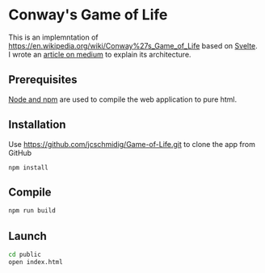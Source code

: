 
# Conway's Game of Life

This is an implemntation of https://en.wikipedia.org/wiki/Conway%27s_Game_of_Life based on [Svelte](https://svelte.dev).<br>
I wrote an [article on medium](https://medium.com/@1553340074027/architecture-of-a-web-application-built-with-svelte-1ea9614228f4) to explain its architecture.

## Prerequisites
[Node and npm](https://nodejs.org/en/download/) are used to compile the web application to pure html.

## Installation
Use https://github.com/jcschmidig/Game-of-Life.git to clone the app from GitHub
```
npm install
```

## Compile
```bash
npm run build
```

## Launch
```bash
cd public
open index.html
```
